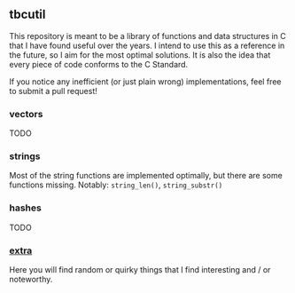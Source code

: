 ## tbcutil

This repository is meant to be a library of functions and data structures in C that 
I have found useful over the years. I intend to use this as a reference in the 
future, so I aim for the most optimal solutions. It is also the idea that every
piece of code conforms to the C Standard.

If you notice any inefficient (or just plain wrong) implementations, feel free 
to submit a pull request!

### vectors

TODO

### strings

Most of the string functions are implemented optimally, but there are some functions missing. Notably: `string_len()`, `string_substr()`

### hashes

TODO

### [extra](extra)

Here you will find random or quirky things that I find interesting and / or 
noteworthy.

